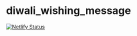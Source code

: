 # diwali_wishing_message
[![Netlify Status](https://api.netlify.com/api/v1/badges/c1c37457-13fb-47b2-b5a4-e8b4b4dd2569/deploy-status)](https://aniruddhh.netlify.app)
